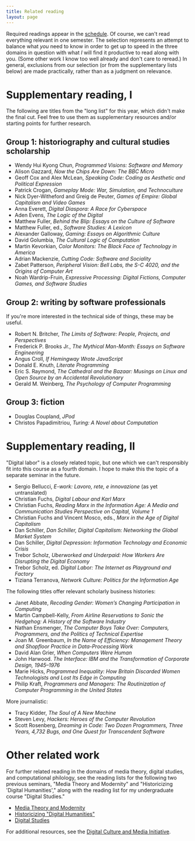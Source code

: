 ```yaml
---
title: Related reading
layout: page
---
```


Required readings appear in the [schedule]({{site.baseurl}}/index). Of course, we can't read everything relevant in one semester. The selection represents an attempt to balance what *you* need to know in order to get up to speed in the three domains in question with what *I* will find it productive to read along with you. (Some other work I know too well already and don't care to reread.) In general, exclusions from our selection (or from the supplementary lists below) are made practically, rather than as a judgment on relevance.


# Supplementary reading, I

The following are titles from the "long list" for this year, which didn't make the final cut. Feel free to use them as supplementary resources and/or starting points for further research.

## Group 1: historiography and cultural studies scholarship

- Wendy Hui Kyong Chun, *Programmed Visions: Software and Memory*
- Alison Gazzard, *Now the Chips Are Down: The BBC Micro*
- Geoff Cox and Alex McLean, *Speaking Code: Coding as Aesthetic and Political Expression*
- Patrick Crogan, *Gameplay Mode: War, Simulation, and Technoculture*
- Nick Dyer-Witheford and Greig de Peuter, *Games of Empire: Global Capitalism and Video Games*
- Anna Everett, *Digital Diaspora: A Race for Cyberspace*
- Aden Evens, *The Logic of the Digital*
- Matthew Fuller, *Behind the Blip: Essays on the Culture of Software*
- Matthew Fuller, ed., *Software Studies: A Lexicon*
- Alexander Galloway, *Gaming: Essays on Algorithmic Culture*
- David Golumbia, *The Cultural Logic of Computation*
- Martin Kevorkian, *Color Monitors: The Black Face of Technology in America*
- Adrian Mackenzie, *Cutting Code: Software and Sociality*
- Zabet Patterson, *Peripheral Vision: Bell Labs, the S-C 4020, and the Origins of Computer Art*
- Noah Wardrip-Fruin, *Expressive Processing: Digital Fictions, Computer Games, and Software Studies*

## Group 2: writing by software professionals

If you're more interested in the technical side of things, these may be useful.

- Robert N. Britcher, *The Limits of Software: People, Projects, and Perspectives*
- Frederick P. Brooks Jr., *The Mythical Man-Month: Essays on Software Engineering*
- Angus Croll, *If Hemingway Wrote JavaScript*
- Donald E. Knuth, *Literate Programming*
- Eric S. Raymond, *The Cathedral and the Bazaar: Musings on Linux and Open Source by an Accidental Revolutionary*
- Gerald M. Weinberg, *The Psychology of Computer Programming*

## Group 3: fiction

- Douglas Coupland, *JPod*
- Christos Papadimitriou, *Turing: A Novel about Computation*


# Supplementary reading, II

"Digital labor" is a closely related topic, but one which we can't responsibly fit into this course as a fourth domain. I hope to make this the topic of a separate seminar in the future.

- Sergio Bellucci, *E-work: Lavoro, rete, e innovazione* (as yet untranslated)
- Christian Fuchs, *Digital Labour and Karl Marx*
- Christian Fuchs, *Reading Marx in the Information Age: A Media and Communication Studies Perspective on Capital, Volume 1*
- Christian Fuchs and Vincent Mosco, eds., *Marx in the Age of Digital Capitalism*
- Dan Schiller, *Dan Schiller, Digital Capitalism: Networking the Global Market System*
- Dan Schiller, *Digital Depression: Information Technology and Economic Crisis*
- Trebor Scholz, *Uberworked and Underpaid: How Workers Are Disrupting the Digital Economy*
- Trebor Scholz, ed. *Digital Labor: The Internet as Playground and Factory*
- Tiziana Terranova, *Network Culture: Politics for the Information Age*

The following titles offer relevant scholarly business histories:

- Janet Abbate, *Recoding Gender: Women’s Changing Participation in Computing*
- Martin Campbell-Kelly, *From Airline Reservations to Sonic the Hedgehog: A History of the Software Industry*
- Nathan Ensmenger, *The Computer Boys Take Over: Computers, Programmers, and the Politics of Technical Expertise*
- Joan M. Greenbaum, *In the Name of Efficiency: Management Theory and Shopfloor Practice in Data-Processing Work*
- David Alan Grier, *When Computers Were Human*
- John Harwood. *The Interface: IBM and the Transformation of Corporate Design, 1945–1976*
- Marie Hicks, *Programmed Inequality: How Britain Discarded Women Technologists and Lost Its Edge in Computing*
- Philip Kraft, *Programmers and Managers: The Routinization of Computer Programming in the United States*

More journalistic:

- Tracy Kidder, *The Soul of A New Machine*
- Steven Levy, *Hackers: Heroes of the Computer Revolution*
- Scott Rosenberg, *Dreaming in Code: Two Dozen Programmers, Three Years, 4,732 Bugs, and One Quest for Transcendent Software*


# Other related work

For further related reading in the domains of media theory, digital studies, and computational philology, see the reading lists for the following two previous seminars, "Media Theory and Modernity" and "Historicizing 'Digital Humanities'," along with the reading list for my undergraduate course "Digital Studies."

- [Media Theory and Modernity](http://bitfragment.net/medtheory)
- [Historicizing "Digital Humanities"](http://bitfragment.net/dhhist)
- [Digital Studies](http://bitfragment.net/digstud)

For additional resources, see the [Digital Culture and Media Initiative](http://dcmi.la.psu.edu/).
